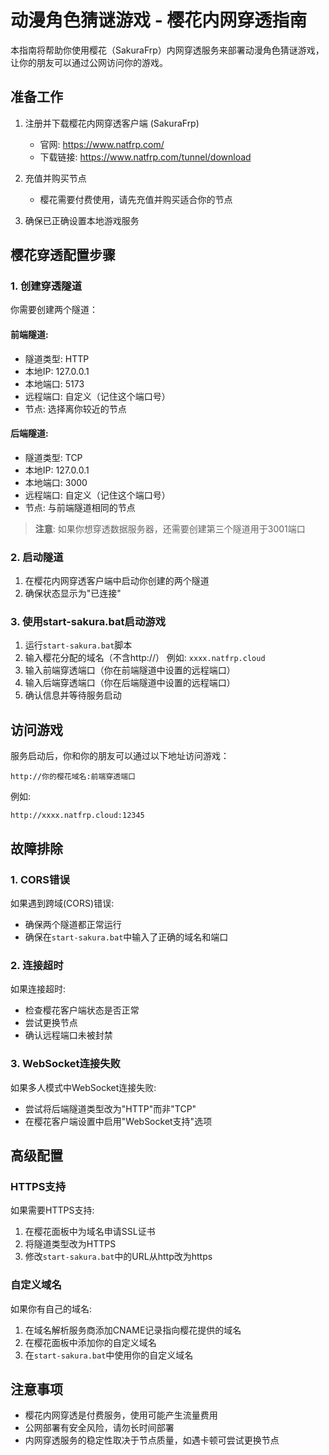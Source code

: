 # 动漫角色猜谜游戏 - 樱花内网穿透指南

本指南将帮助你使用樱花（SakuraFrp）内网穿透服务来部署动漫角色猜谜游戏，让你的朋友可以通过公网访问你的游戏。

## 准备工作

1. 注册并下载樱花内网穿透客户端 (SakuraFrp)
   - 官网: https://www.natfrp.com/
   - 下载链接: https://www.natfrp.com/tunnel/download

2. 充值并购买节点
   - 樱花需要付费使用，请先充值并购买适合你的节点

3. 确保已正确设置本地游戏服务

## 樱花穿透配置步骤

### 1. 创建穿透隧道

你需要创建两个隧道：

#### 前端隧道:
- 隧道类型: HTTP
- 本地IP: 127.0.0.1
- 本地端口: 5173
- 远程端口: 自定义（记住这个端口号）
- 节点: 选择离你较近的节点

#### 后端隧道:
- 隧道类型: TCP
- 本地IP: 127.0.0.1
- 本地端口: 3000
- 远程端口: 自定义（记住这个端口号）
- 节点: 与前端隧道相同的节点

> **注意**: 如果你想穿透数据服务器，还需要创建第三个隧道用于3001端口

### 2. 启动隧道

1. 在樱花内网穿透客户端中启动你创建的两个隧道
2. 确保状态显示为"已连接"

### 3. 使用start-sakura.bat启动游戏

1. 运行`start-sakura.bat`脚本
2. 输入樱花分配的域名（不含http://）
   例如: `xxxx.natfrp.cloud`
3. 输入前端穿透端口（你在前端隧道中设置的远程端口）
4. 输入后端穿透端口（你在后端隧道中设置的远程端口）
5. 确认信息并等待服务启动

## 访问游戏

服务启动后，你和你的朋友可以通过以下地址访问游戏：

```
http://你的樱花域名:前端穿透端口
```

例如:
```
http://xxxx.natfrp.cloud:12345
```

## 故障排除

### 1. CORS错误

如果遇到跨域(CORS)错误:
- 确保两个隧道都正常运行
- 确保在`start-sakura.bat`中输入了正确的域名和端口

### 2. 连接超时

如果连接超时:
- 检查樱花客户端状态是否正常
- 尝试更换节点
- 确认远程端口未被封禁

### 3. WebSocket连接失败

如果多人模式中WebSocket连接失败:
- 尝试将后端隧道类型改为"HTTP"而非"TCP"
- 在樱花客户端设置中启用"WebSocket支持"选项

## 高级配置

### HTTPS支持

如果需要HTTPS支持:
1. 在樱花面板中为域名申请SSL证书
2. 将隧道类型改为HTTPS
3. 修改`start-sakura.bat`中的URL从http改为https

### 自定义域名

如果你有自己的域名:
1. 在域名解析服务商添加CNAME记录指向樱花提供的域名
2. 在樱花面板中添加你的自定义域名
3. 在`start-sakura.bat`中使用你的自定义域名

## 注意事项

- 樱花内网穿透是付费服务，使用可能产生流量费用
- 公网部署有安全风险，请勿长时间部署
- 内网穿透服务的稳定性取决于节点质量，如遇卡顿可尝试更换节点 